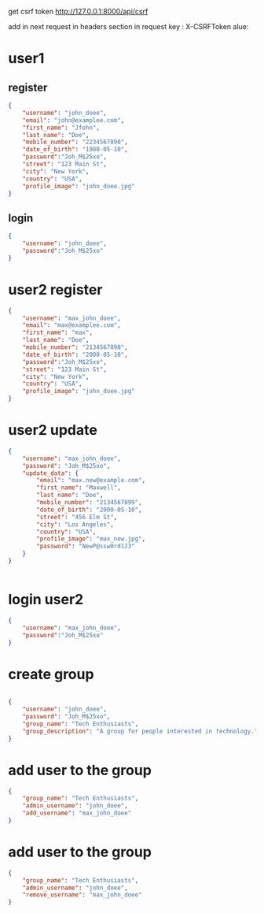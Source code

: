 get csrf token
http://127.0.0.1:8000/api/csrf

 add in next request  in headers section in request
 key : X-CSRFToken
 alue: <the obtained token >

# user1
## register
```json
{
    "username": "john_doee",
    "email": "john@examplee.com",
    "first_name": "Jfohn",
    "last_name": "Doe",
    "mobile_number": "2234567890",
    "date_of_birth": "1980-05-10",
    "password":"Joh_M$25xo",
    "street": "123 Main St",
    "city": "New York",
    "country": "USA",
    "profile_image": "john_doee.jpg"
}

```
## login
```json
{
    "username": "john_doee",
    "password":"Joh_M$25xo"
}

```

# user2 register
```json
{
    "username": "max_john_doee",
    "email": "max@examplee.com",
    "first_name": "max",
    "last_name": "Doe",
    "mobile_number": "2134567890",
    "date_of_birth": "2000-05-10",
    "password":"Joh_M$25xo",
    "street": "123 Main St",
    "city": "New York",
    "country": "USA",
    "profile_image": "john_doee.jpg"
}
```

# user2 update

```json
{
    "username": "max_john_doee",
    "password": "Joh_M$25xo",
    "update_data": {
        "email": "max.new@example.com",
        "first_name": "Maxwell",
        "last_name": "Doe",
        "mobile_number": "2134567899",
        "date_of_birth": "2000-05-10",
        "street": "456 Elm St",
        "city": "Los Angeles",
        "country": "USA",
        "profile_image": "max_new.jpg",
        "password": "NewP@ssw0rd123"
    }
}



```
# login user2
```json
{
    "username": "max_john_doee",
    "password":"Joh_M$25xo"
}

```


# create group

```json

{
    "username": "john_doee",
    "password": "Joh_M$25xo",
    "group_name": "Tech Enthusiasts",
    "group_description": "A group for people interested in technology."
}


```

# add user to the group
```json
{
    "group_name": "Tech Enthusiasts",
    "admin_username": "john_doee",
    "add_username": "max_john_doee"
}
```
# add user to the group
```json
{
    "group_name": "Tech Enthusiasts",
    "admin_username": "john_doee",
    "remove_username": "max_john_doee"
}

```
